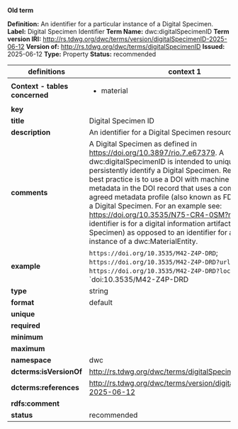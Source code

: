 **Old term**

**Definition:** An identifier for a particular instance of a Digital Specimen.
**Label:** Digital Specimen Identifier
**Term Name:** dwc:digitalSpecimenID
**Term version IRI:** http://rs.tdwg.org/dwc/terms/version/digitalSpecimenID-2025-06-12
**Version of:** http://rs.tdwg.org/dwc/terms/digitalSpecimenID
**Issued:** 2025-06-12
**Type:** Property
**Status:** recommended


| definitions | context 1 |
|-|-|
| **Context - tables concerned** | <ul><li>material</li></ul> |
| **key** |  |
| **title** | Digital Specimen ID |
| **description** | An identifier for a Digital Specimen resource. |
| **comments** | A Digital Specimen as defined in https://doi.org/10.3897/rio.7.e67379. A dwc:digitalSpecimenID is intended to uniquely and persistently identify a Digital Specimen. Recommended best practice is to use a DOI with machine readable metadata in the DOI record that uses a community agreed metadata profile (also known as FDO profile) for a Digital Specimen. For an example see: https://doi.org/10.3535/N75-CR4-0SM?noredirect. The identifier is for a digital information artifact (the Digital Specimen) as opposed to an identifier for a specific instance of a dwc:MaterialEntity. |
| **example** | `https://doi.org/10.3535/M42-Z4P-DRD`; `https://doi.org/10.3535/M42-Z4P-DRD?urlappend=/1`; `https://doi.org/10.3535/M42-Z4P-DRD?locatt=/1`; `doi:10.3535/M42-Z4P-DRD |
| **type** | string |
| **format** | default |
| **unique** |  |
| **required** |  |
| **minimum** |  |
| **maximum** |  |
| **namespace** | dwc |
| **dcterms:isVersionOf** | http://rs.tdwg.org/dwc/terms/digitalSpecimenID |
| **dcterms:references** | http://rs.tdwg.org/dwc/terms/version/digitalSpecimenID-2025-06-12 |
| **rdfs:comment** |  |
| **status** | recommended |
